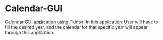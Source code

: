 # Calendar-GUI
Calendar GUI application using Tkinter. In this application, User will have to fill the desired year, and the calendar for that specific year will appear through this application.
